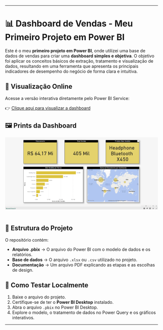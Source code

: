 -----

# 📊 Dashboard de Vendas - Meu Primeiro Projeto em Power BI

Este é o meu **primeiro projeto em Power BI**, onde utilizei uma base de dados de vendas para criar uma **dashboard simples e objetiva**. O objetivo foi aplicar os conceitos básicos de extração, tratamento e visualização de dados, resultando em uma ferramenta que apresenta os principais indicadores de desempenho do negócio de forma clara e intuitiva.

## 🔗 Visualização Online

Acesse a versão interativa diretamente pelo Power BI Service:  

👉 [Clique aqui para visualizar a dashboard](https://app.powerbi.com/view?r=eyJrIjoiYjM3OWEwNTItMzRmMC00MWRlLThmNTQtMGNkYjE2ZmU5NGFkIiwidCI6IjMwNGZjMDY5LWM5MTMtNDg0OS04YWFiLTU1ZDEzNmI4MmU2NSJ9)  


## 🖼️ Prints da Dashboard  


![](imagens/dashboard-vendas-01.png)  


## 📂 Estrutura do Projeto

O repositório contém:

  - **Arquivo .pbix** → O arquivo do Power BI com o modelo de dados e os relatórios.
  - **Base de dados** → O arquivo `.xlsx` ou `.csv` utilizado no projeto.
  - **Documentação** → Um arquivo PDF explicando as etapas e as escolhas de design.

## 🧪 Como Testar Localmente

1.  Baixe o arquivo do projeto.
2.  Certifique-se de ter o **Power BI Desktop** instalado.
3.  Abra o arquivo `.pbix` no Power BI Desktop.
4.  Explore o modelo, o tratamento de dados no Power Query e os gráficos interativos.

-----